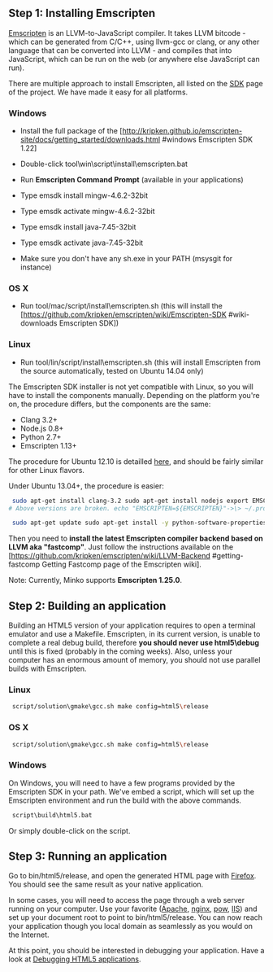 Step 1: Installing Emscripten
-----------------------------

[Emscripten](https://github.com/kripken/emscripten/) is an LLVM-to-JavaScript compiler. It takes LLVM bitcode - which can be generated from C/C++, using llvm-gcc or clang, or any other language that can be converted into LLVM - and compiles that into JavaScript, which can be run on the web (or anywhere else JavaScript can run).

There are multiple approach to install Emscripten, all listed on the [SDK](https://github.com/kripken/emscripten/wiki/Emscripten-SDK) page of the project. We have made it easy for all platforms.

### Windows

-   Install the full package of the [<http://kripken.github.io/emscripten-site/docs/getting_started/downloads.html>
#windows Emscripten SDK 1.22]
-   Double-click tool\win\script\install\emscripten.bat



-   Run **Emscripten Command Prompt** (available in your applications)
-   Type emsdk install mingw-4.6.2-32bit
-   Type emsdk activate mingw-4.6.2-32bit
-   Type emsdk install java-7.45-32bit
-   Type emsdk activate java-7.45-32bit
-   Make sure you don't have any sh.exe in your PATH (msysgit for instance)



### OS X

-   Run tool/mac/script/install\emscripten.sh (this will install the [<https://github.com/kripken/emscripten/wiki/Emscripten-SDK>
#wiki-downloads Emscripten SDK])

### Linux

-   Run tool/lin/script/install\emscripten.sh (this will install Emscripten from the source automatically, tested on Ubuntu 14.04 only)

 The Emscripten SDK installer is not yet compatible with Linux, so you will have to install the components manually. Depending on the platform you're on, the procedure differs, but the components are the same:

-   Clang 3.2+
-   Node.js 0.8+
-   Python 2.7+
-   Emscripten 1.13+

The procedure for Ubuntu 12.10 is detailled [here](https://github.com/kripken/emscripten/wiki/Getting-Started-on-Ubuntu-12.10), and should be fairly similar for other Linux flavors.

Under Ubuntu 13.04+, the procedure is easier:


```bash
 sudo apt-get install clang-3.2 sudo apt-get install nodejs export EMSCRIPTEN=/opt/emscripten sudo mkdir -m 777 ${EMSCRIPTEN} git clone <https://github.com/kripken/emscripten> ${EMSCRIPTEN} cd ${EMSCRIPTEN} && git checkout 1.13.0 
# Above versions are broken. echo "EMSCRIPTEN=${EMSCRIPTEN}"->\> ~/.profile 
```



```bash
 sudo apt-get update sudo apt-get install -y python-software-properties python g++ make sudo add-apt-repository ppa:chris-lea/node.js sudo apt-get update 
```


Then you need to **install the latest Emscripten compiler backend based on LLVM aka "fastcomp"**. Just follow the instructions available on the [<https://github.com/kripken/emscripten/wiki/LLVM-Backend>
#getting-fastcomp Getting Fastcomp page of the Emscripten wiki]. 

Note: Currently, Minko supports **Emscripten 1.25.0**.

Step 2: Building an application
-------------------------------

Building an HTML5 version of your application requires to open a terminal emulator and use a Makefile. Emscripten, in its current version, is unable to complete a real debug build, therefore **you should never use html5\debug** until this is fixed (probably in the coming weeks). Also, unless your computer has an enormous amount of memory, you should not use parallel builds with Emscripten.

### Linux


```bash
 script/solution\gmake\gcc.sh make config=html5\release 
```


### OS X


```bash
 script/solution\gmake\gcc.sh make config=html5\release 
```


### Windows

On Windows, you will need to have a few programs provided by the Emscripten SDK in your path. We've embed a script, which will set up the Emscripten environment and run the build with the above commands.


```bash
 script\build\html5.bat 
```


Or simply double-click on the script.

Step 3: Running an application
------------------------------

Go to bin/html5/release, and open the generated HTML page with [Firefox](http://www.mozilla.org/en-US/firefox/new/). You should see the same result as your native application.

In some cases, you will need to access the page through a web server running on your computer. Use your favorite ([Apache](http://httpd.apache.org/), [nginx](http://wiki.nginx.org/Main), [pow](http://pow.cx/), [IIS](http://www.iis.net/)) and set up your document root to point to bin/html5/release. You can now reach your application though you local domain as seamlessly as you would on the Internet.

At this point, you should be interested in debugging your application. Have a look at [Debugging HTML5 applications](Debugging_HTML5_applications.md).

